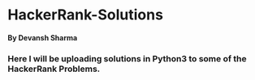 # HackerRank-Solutions
#### By Devansh Sharma

### Here I will be uploading solutions in Python3 to some of the HackerRank Problems. 


